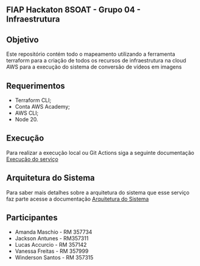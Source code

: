 ## FIAP Hackaton 8SOAT - Grupo 04 - Infraestrutura

## Objetivo

Este repositório contém todo o mapeamento utilizando a ferramenta terraform para a criação de todos os recursos de infraestrutura na cloud AWS para a execução do sistema de conversão de vídeos em imagens

## Requerimentos
- Terraform CLI;
- Conta AWS Academy;
- AWS CLI;
- Node 20.

## Execução

Para realizar a execução local ou Git Actions siga a seguinte documentação [Execução do serviço](./docs/RUN_CONFIGURATION.md) 

## Arquitetura do Sistema

Para saber mais detalhes sobre a arquitetura do sistema que esse serviço faz parte acesse a documentação [Arquitetura do Sistema](./docs/SYSTEM_ARCHITECTURE.md)

## Participantes

- Amanda Maschio - RM 357734
- Jackson Antunes - RM357311
- Lucas Accurcio - RM 357142
- Vanessa Freitas - RM 357999
- Winderson Santos - RM 357315
